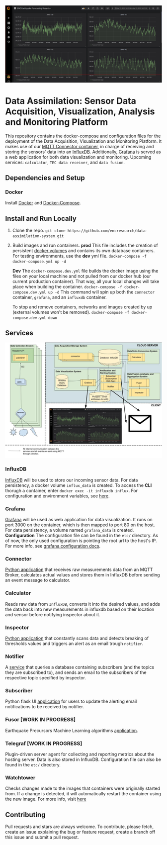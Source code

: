 ![ADS1115 Wiring Diagram](./docs/img/grafana.png)
# Data Assimilation: Sensor Data Acquisition, Visualization, Analysis and Monitoring Platform

This repository contains the docker-compose and configuration files for the deployment of the Data Acquisition, Visualization and Monitoring Platform. It makes use of our [MQTT Connector container](https://github.com/encresearch/connector), in charge of receiving and storing the sensors' data into an [InfluxDB](https://www.influxdata.com/). Additionally, [Grafana](https://grafana.com/) is served as a web application for both data visualization and monitoring. Upcoming services: ```calculator```, ```TEC data receiver```, and ```data fusion```.

## Dependencies and Setup
### Docker
Install [Docker](https://docs.docker.com/install/) and [Docker-Compose](https://docs.docker.com/compose/install/).

## Install and Run Locally
1. Clone the repo.
    ```git clone https://github.com/encresearch/data-assimilation-system.git```

2. Build images and run containers.
    **prod**
    This file includes the creation of persistent [docker volumes](https://docs.docker.com/storage/volumes/) and contains its own database containers. For testing environments, use the **dev** yml file.
    ```docker-compose -f docker-compose.yml up -d```
    
    **Dev**
    The ```docker-compose.dev.yml``` file builds the docker image using the files on your local machine and not pulled from our docker hub (our current production container). That way, all your local changes will take place when building the container.
    ```docker-compose -f docker-compose.dev.yml up -d```
    This command will spin up both the ```connector``` container, ```grafana```,  and an ```influxdb``` container.

    To stop and remove containers, networks and images created by up (external volumes won't be removed).
    ```docker-compose -f docker-compose.dev.yml down```

## Services
![System Architecture](./docs/img/service_architecture.png)
### InfluxDB
[InfluxDB](https://www.influxdata.com/) will be used to store our incoming sensor data. For data persistency, a docker volume ```influx_data``` is created. To access the **CLI** thorugh a container, enter ```docker exec -it influxdb influx```. For configuration and environment variables, see [here](https://hub.docker.com/_/influxdb/).
### Grafana
[Grafana](https://grafana.com/) will be used as web application for data visualization. It runs on port 3000 on the container, which is then mapped to port 80 on the host. For data persistency, a volume named ```grafana_data``` is created.
**Configuration**
The configuration file can be found in the ```etc/``` directory. As of now, the only used configuration is pointing the root url to the host's IP. For more info, see [grafana configuration docs](http://docs.grafana.org/installation/configuration/).
### Connector
[Python application](https://github.com/encresearch/connector) that receives raw measurements data from an MQTT Broker, calculates actual values and stores them in InfluxDB before sending an event message to calculator.
### Calculator
Reads raw data from `InfluxDB`, converts it into the desired values, and adds the data back into new measurements in influxdb based on their location and sensor before notifying inspector about it.
### Inspector
[Python application](https://github.com/encresearch/inspector) that constantly scans data and detects breaking of thresholds values and triggers an alert as an email trough `notifier`.
### Notifier
A [service](https://github.com/encresearch/notifier) that queries a database containing subscribers (and the topics they are subscribed to), and sends an email to the subscribers of the respective topic specified by inspector.
### Subscriber
Python flask UI [application](https://github.com/encresearch/subscriber) for users to update the alerting email notifications to be received by notifier.
### Fusor [WORK IN PROGRESS]
Earthquake Precursors Machine Learning algorithms [application](https://github.com/encresearch/fusor).
### Telegraf [WORK IN PROGRESS]
Plugin-driven server agent for collecting and reporting metrics about the hosting server. Data is also stored in InfluxDB. Configuration file can also be found in the ```etc/``` directory.
### Watchtower
Checks changes made to the images that containers were originally started from. If a change is detected, it will automatically restart the container using the new image. For more info, visit [here](https://hub.docker.com/r/centurylink/watchtower/)

## Contributing
Pull requests and stars are always welcome. To contribute, please fetch, create an issue explaining the bug or feature request, create a branch off this issue and submit a pull request.
